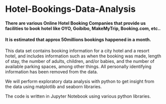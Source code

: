 # Hotel-Bookings-Data-Analysis

#### There are various Online Hotel Booking Companies that provide us facilities to book hotel like OYO, Goibibo, MakeMyTrip, Booking.com, etc..
#### It is estimated that approx 50millions bookings happened in a month.


This data set contains booking information for a city hotel and a resort hotel, and includes information such as when the booking was made, length of stay, the number of adults, children, and/or babies, and the number of available parking spaces, among other things. All personally identifying information has been removed from the data.

 We will perform exploratory data analysis with python to get insight from the data using matplotlib and seaborn libraries.

The code is written in Jupyter Notebook using various python libraries.
